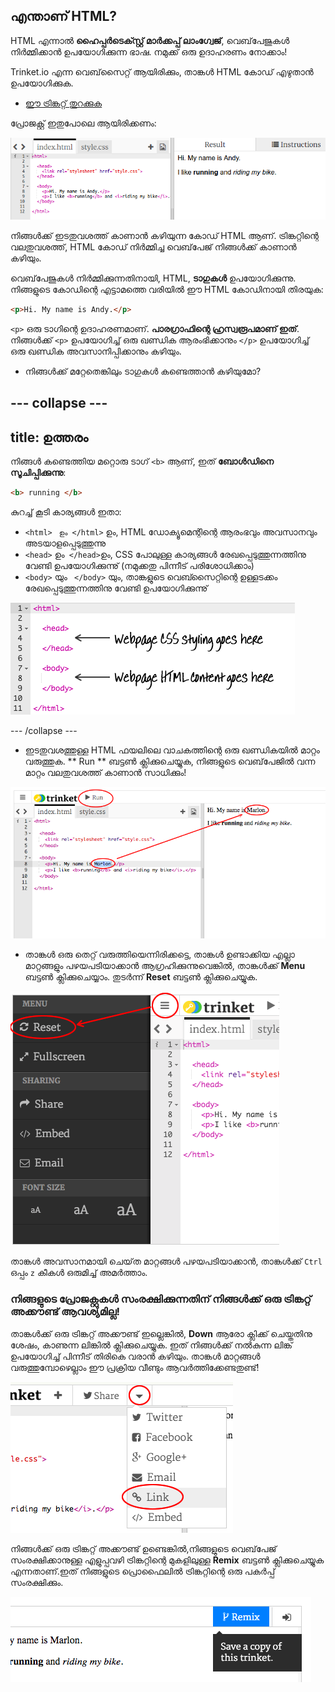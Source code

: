 ## എന്താണ് HTML?

HTML എന്നാൽ **ഹൈപ്പർ‌ടെക്സ്റ്റ് മാർ‌ക്കപ്പ് ലാംഗ്വേജ്**, വെബ്‌പേജുകൾ നിർമ്മിക്കാൻ ഉപയോഗിക്കുന്ന ഭാഷ. നമുക്ക് ഒരു ഉദാഹരണം നോക്കാം!

Trinket.io എന്ന വെബ്‌സൈറ്റ് ആയിരിക്കും, താങ്കൾ HTML കോഡ് എഴുതാൻ ഉപയോഗിക്കുക.

+ [ ഈ ട്രിങ്കറ്റ് തുറക്കുക](http://jumpto.cc/web-intro)

പ്രോജക്റ്റ് ഇതുപോലെ ആയിരിക്കണം:

![സ്‌ക്രീൻഷോട്ട്](images/birthday-starter.png)

നിങ്ങൾക്ക് ഇടതുവശത്ത് കാണാൻ കഴിയുന്ന കോഡ് HTML ആണ്. ട്രിങ്കറ്റിന്റെ വലതുവശത്ത്, HTML കോഡ് നിർമ്മിച്ച വെബ്‌പേജ് നിങ്ങൾക്ക് കാണാൻ കഴിയും.

വെബ്‌പേജുകൾ‌ നിർമ്മിക്കുന്നതിനായി, HTML, **ടാഗുകൾ** ഉപയോഗിക്കുന്നു. നിങ്ങളുടെ കോഡിന്റെ എട്ടാമത്തെ വരിയിൽ ഈ HTML കോഡിനായി തിരയുക:

```html
<p>Hi. My name is Andy.</p>
```

`<p>` ഒരു ടാഗിന്റെ ഉദാഹരണമാണ്. **പാരഗ്രാഫിന്റെ ഹ്രസ്വരൂപമാണ് ഇത്**. നിങ്ങൾക്ക് `<p>` ഉപയോഗിച്ച് ഒരു ഖണ്ഡിക ആരംഭിക്കാനും `</p>` ഉപയോഗിച്ച് ഒരു ഖണ്ഡിക അവസാനിപ്പിക്കാനും കഴിയും.

+ നിങ്ങൾക്ക് മറ്റേതെങ്കിലും ടാഗുകൾ കണ്ടെത്താൻ കഴിയുമോ?

--- collapse ---
---
title: ഉത്തരം
---
നിങ്ങൾ കണ്ടെത്തിയ മറ്റൊരു ടാഗ് `<b>` ആണ്, ഇത് **ബോൾഡിനെ സൂചിപ്പിക്കുന്നു**:

```html
<b> running </b>
```

കുറച്ച് കൂടി കാര്യങ്ങൾ ഇതാ:

+ `<html>` ` ഉം </html>` ഉം, HTML ഡോക്യൂമെന്റിന്റെ ആരംഭവും അവസാനവും അടയാളപ്പെടുത്തുന്നു
+ `<head>` ഉം` </head>`ഉം, CSS പോലുള്ള കാര്യങ്ങൾ രേഖപ്പെടുത്തുന്നത്തിനു വേണ്ടി ഉപയോഗിക്കുന്നു് (നമുക്കതു പിന്നീട് പരിശോധിക്കാം)
+ `<body>` യും ` </body>` യും, താങ്കളുടെ വെബ്സൈറ്റിന്റെ ഉള്ളടക്കം രേഖപ്പെടുത്തുന്നത്തിനു വേണ്ടി ഉപയോഗിക്കുന്നു്

![സ്‌ക്രീൻഷോട്ട്](images/birthday-head-body.png)

--- /collapse ---

+ ഇടതുവശത്തുള്ള HTML ഫയലിലെ വാചകത്തിന്റെ ഒരു ഖണ്ഡികയിൽ മാറ്റം വരുത്തുക. ** Run ** ബട്ടൺ ക്ലിക്കുചെയ്യുക, നിങ്ങളുടെ വെബ്‌പേജിൽ വന്ന മാറ്റം വലതുവശത്ത് കാണാൻ സാധിക്കും!

![സ്‌ക്രീൻഷോട്ട്](images/birthday-edit-html.png)

+ താങ്കൾ ഒരു തെറ്റ് വരുത്തിയെന്നിരിക്കട്ടെ, താങ്കൾ ഉണ്ടാക്കിയ എല്ലാ മാറ്റങ്ങളും പഴയപടിയാക്കാൻ ആഗ്രഹിക്കുന്നുവെങ്കിൽ, താങ്കൾക്ക് **Menu** ബട്ടൺ ക്ലിക്കുചെയ്യാം. തുടർന്ന് **Reset** ബട്ടൺ ക്ലിക്കുചെയ്യുക.

![സ്‌ക്രീൻഷോട്ട്](images/birthday-reset.png)

താങ്കൾ അവസാനമായി ചെയ്‌ത മാറ്റങ്ങൾ പഴയപടിയാക്കാൻ, താങ്കൾക്ക് `Ctrl` ഒപ്പം `z` കീകൾ ഒരുമിച്ച് അമർത്താം.

### നിങ്ങളുടെ പ്രോജക്റ്റുകൾ സംരക്ഷിക്കുന്നതിന് നിങ്ങൾക്ക് ഒരു ട്രിങ്കറ്റ് അക്കൗണ്ട് ആവശ്യമില്ല!

താങ്കൾക്ക് ഒരു ട്രിങ്കറ്റ് അക്കൗണ്ട് ഇല്ലെങ്കിൽ, **Down** ആരോ ക്ലിക്ക് ചെയ്തതിനു ശേഷം, കാണുന്ന ലിങ്കിൽ ക്ലിക്കുചെയ്യുക. ഇത് നിങ്ങൾക്ക് നൽകുന്ന ലിങ്ക് ഉപയോഗിച്ച് പിന്നീട് തിരികെ വരാൻ കഴിയും. താങ്കൾ മാറ്റങ്ങൾ വരുത്തുമ്പോഴെല്ലാം ഈ പ്രക്രിയ വീണ്ടും ആവർത്തിക്കേണ്ടതുണ്ട്!

![സ്‌ക്രീൻഷോട്ട്](images/birthday-link.png)

നിങ്ങൾക്ക് ഒരു ട്രിങ്കറ്റ് അക്കൗണ്ട് ഉണ്ടെങ്കിൽ,നിങ്ങളുടെ വെബ്‌പേജ് സംരക്ഷിക്കാനുള്ള എളുപ്പവഴി ട്രിങ്കറ്റിന്റെ മുകളിലുള്ള **Remix** ബട്ടൺ ക്ലിക്കുചെയ്യുക എന്നതാണ്.ഇത് നിങ്ങളുടെ പ്രൊഫൈലിൽ ട്രിങ്കറ്റിന്റെ ഒരു പകർപ്പ് സംരക്ഷിക്കും.

![സ്‌ക്രീൻഷോട്ട്](images/birthday-remix.png)